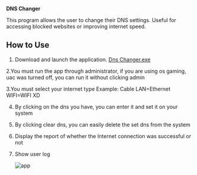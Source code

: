 **DNS Changer**

This program allows the user to change their DNS settings. Useful for accessing blocked websites or improving internet speed.

## How to Use

 1. Download and launch the application. [Dns Changer.exe](https://github.com/ALIILAPRO/dns-changer/releases/download/v1.5.0/DNSChange.by.aliilapro.v1_5_0.exe)

2.You must run the app through administrator, if you are using os gaming, uac was turned off, you can run it without clicking admin

3.You must select your internet type Example: Cable LAN=Ethernet  WIFI=WIFI  XD

4. By clicking on the dns you have, you can enter it and set it on your system
5. By clicking clear dns, you can easily delete the set dns from the system
6. Display the report of whether the Internet connection was successful or not
7. Show user log

   ![app](https://github.com/2xAm1r/dns-changer/assets/111268911/04f28544-e914-4487-ad3a-6b38d7749eaa)

